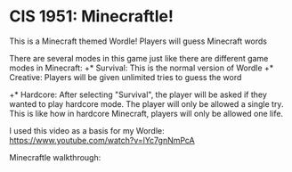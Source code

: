 # CIS 1951: Minecraftle!

This is a Minecraft themed Wordle!
Players will guess Minecraft words

There are several modes in this game just like there are different game modes in Minecraft:
+* Survival: This is the normal version of Wordle
+* Creative: Players will be given unlimited tries to guess the word

+* Hardcore: After selecting "Survival", the player will be asked if they wanted to play hardcore mode.
  The player will only be allowed a single try. This is like how in hardcore Minecraft, players will 
  only be allowed one life.
  
 I used this video as a basis for my Wordle: 
 https://www.youtube.com/watch?v=lYc7gnNmPcA
 
 Minecraftle walkthrough:
 
 
